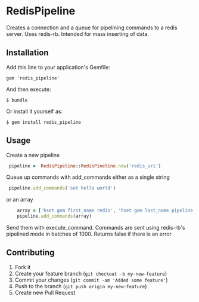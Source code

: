 # RedisPipeline

Creates a connection and a queue for pipelining commands to a redis server. Uses redis-rb. Intended for mass inserting of data. 

## Installation

Add this line to your application's Gemfile:

    gem 'redis_pipeline'

And then execute:

    $ bundle

Or install it yourself as:

    $ gem install redis_pipeline

## Usage

Create a new pipeline 

```ruby
 pipeline =  RedisPipeline::RedisPineline.new('redis_uri')
```

Queue up commands with add_commands either as a single string 

```ruby
 pipeline.add_commands('set hello world')
```

or an array

```ruby
	array = ['hset gem first_name redis', 'hset gem last_name pipeline']
	pipeline.add_commands(array)
```

Send them with execute_command. Commands are sent using redis-rb's pipelined mode in batches of 1000. Returns false if there is an error

## Contributing

1. Fork it
2. Create your feature branch (`git checkout -b my-new-feature`)
3. Commit your changes (`git commit -am 'Added some feature'`)
4. Push to the branch (`git push origin my-new-feature`)
5. Create new Pull Request
